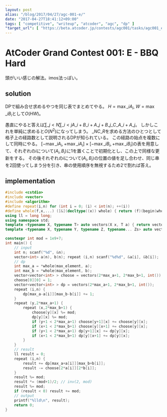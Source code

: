 ```yaml
---
layout: post
alias: "/blog/2017/04/27/agc-001-e/"
date: "2017-04-27T18:41:12+09:00"
tags: [ "competitive", "writeup", "atcoder", "agc", "dp" ]
"target_url": [ "https://beta.atcoder.jp/contests/agc001/tasks/agc001_e" ]
---
```


# AtCoder Grand Contest 001: E - BBQ Hard

頭がいい感じの解法。imos法っぽい。

## solution

DPで組み合せ求めるやつを同じ表でまとめてやる。
$H = \max\_i A_i, \; W = \max\_i B_i$として$O(HW)$。

愚直にやると答えは$\sum\_{j \lt N} \sum\_{i \lt j} {A\_i + B\_i + A\_j + B\_j}\_{}C\_{A\_i + A\_j}$。
しかしこれを単純に求めると$O(N^2)$になってしまう。
${}\_NC\_R$を求める方法のひとつとして格子上の経路数として説明されるDPが知られている。
この経路の始点を複数にして同時にやる。
$[- \max\_i A_i, + \max\_i A_i] \times [- \max\_i B_i, + \max\_i B_i]$の表を用意して、それぞれの$i$について$(A_i, B_i)$に$1$を置くことで初期化とし、この上で同様な更新をする。
その後それぞれの$i$について$(A_i, B_i)$の位置の値を足し合わせ、同じ串を$2$回使ってしまう分を引き、串の使用順序を無視するため$2$で割れば答え。

## implementation

``` c++
#include <cstdio>
#include <vector>
#include <algorithm>
#define repeat(i,n) for (int i = 0; (i) < int(n); ++(i))
#define whole(f,x,...) ([&](decltype((x)) whole) { return (f)(begin(whole), end(whole), ## __VA_ARGS__); })(x)
using ll = long long;
using namespace std;
template <typename X, typename T> auto vectors(X x, T a) { return vector<T>(x, a); }
template <typename X, typename Y, typename Z, typename... Zs> auto vectors(X x, Y y, Z z, Zs... zs) { auto cont = vectors(y, z, zs...); return vector<decltype(cont)>(x, cont); }

constexpr int mod = 1e9+7;
int main() {
    // input
    int n; scanf("%d", &n);
    vector<int> a(n), b(n); repeat (i,n) scanf("%d%d", &a[i], &b[i]);
    // dp
    int max_a = *whole(max_element, a);
    int max_b = *whole(max_element, b);
    vector<vector<int> > choose = vectors(2*max_a+1, 2*max_b+1, int());
    choose[0][0] = 1;
    vector<vector<int> > dp = vectors(2*max_a+1, 2*max_b+1, int());
    repeat (i,n) {
        dp[max_a-a[i]][max_b-b[i]] += 1;
    }
    repeat (y,2*max_a+1) {
        repeat (x,2*max_b+1) {
            choose[y][x] %= mod;
            dp[y][x] %= mod;
            if (y+1 < 2*max_a+1) choose[y+1][x] += choose[y][x];
            if (x+1 < 2*max_b+1) choose[y][x+1] += choose[y][x];
            if (y+1 < 2*max_a+1) dp[y+1][x] += dp[y][x];
            if (x+1 < 2*max_b+1) dp[y][x+1] += dp[y][x];
        }
    }
    // result
    ll result = 0;
    repeat (i,n) {
        result += dp[max_a+a[i]][max_b+b[i]];
        result -= choose[2*a[i]][2*b[i]];
    }
    result %= mod;
    result *= (mod+1)/2; // inv(2, mod)
    result %= mod;
    if (result < 0) result += mod;
    // output
    printf("%lld\n", result);
    return 0;
}
```
